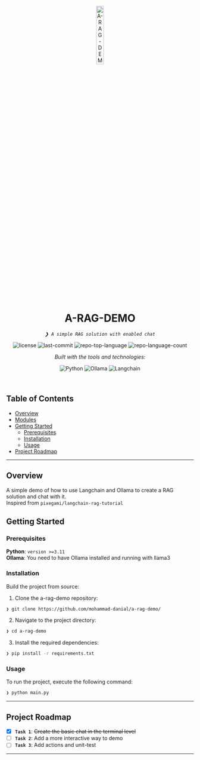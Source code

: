 <p align="center">
  <img src="https://cdn2.iconfinder.com/data/icons/artificial-intelligence-6/64/ArtificialIntelligence19-512.png" width="20%" alt="A-RAG-DEMO-logo">
</p>
<p align="center">
    <h1 align="center">A-RAG-DEMO</h1>
</p>
<p align="center">
    <em><code>❯ A simple RAG solution with enabled chat</code></em>
</p>
<p align="center">
	<img src="https://img.shields.io/github/license/mohammad-danial/a-rag-demo?style=flat-square&logo=opensourceinitiative&logoColor=white&color=0080ff" alt="license">
	<img src="https://img.shields.io/github/last-commit/mohammad-danial/a-rag-demo?style=flat-square&logo=git&logoColor=white&color=0080ff" alt="last-commit">
	<img src="https://img.shields.io/github/languages/top/mohammad-danial/a-rag-demo?style=flat-square&color=0080ff" alt="repo-top-language">
	<img src="https://img.shields.io/github/languages/count/mohammad-danial/a-rag-demo?style=flat-square&color=0080ff" alt="repo-language-count">
<p align="center">
	<em>Built with the tools and technologies:</em>
</p>
<p align="center">
	<img src="https://img.shields.io/badge/Python-3776AB.svg?style=flat-square&logo=Python&logoColor=white" alt="Python">
   <img src="https://img.shields.io/badge/Ollama-black?style=flat&logo=ollama" alt="Ollama">
   <img src="https://img.shields.io/badge/Langchain-green?style=flat&logo=langchain" alt="Langchain">
</p>

<br>

##  Table of Contents

- [ Overview](#-overview)
- [ Modules](#-modules)
- [ Getting Started](#-getting-started)
    - [ Prerequisites](#-prerequisites)
    - [ Installation](#-installation)
    - [ Usage](#-usage)
- [ Project Roadmap](#-project-roadmap)

---

##  Overview

A simple demo of how to use Langchain and Ollama to create a RAG solution and chat with it. <br>
Inspired from `pixegami/langchain-rag-tutorial`



##  Getting Started

###  Prerequisites

**Python**: `version >=3.11` <br>
**Ollama**: You need to have Ollama installed and running with llama3


###  Installation

Build the project from source:

1. Clone the a-rag-demo repository:
```sh
❯ git clone https://github.com/mohammad-danial/a-rag-demo/
```

2. Navigate to the project directory:
```sh
❯ cd a-rag-demo
```

3. Install the required dependencies:
```sh
❯ pip install -r requirements.txt
```

###  Usage

To run the project, execute the following command:

```sh
❯ python main.py
```


---

##  Project Roadmap

- [X] **`Task 1`**: <strike>Create the basic chat in the terminal level</strike>
- [ ] **`Task 2`**: Add a more interactive way to demo
- [ ] **`Task 3`**: Add actions and unit-test

---